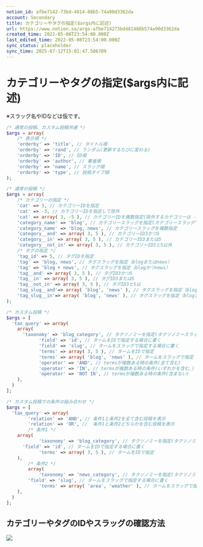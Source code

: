 ```yaml
---
notion_id: afbe7142-73bd-4814-88b5-74a90d3362da
account: Secondary
title: カテゴリーやタグの指定($args内に記述)
url: https://www.notion.so/args-afbe714273bd481488b574a90d3362da
created_time: 2022-05-08T23:54:00.000Z
last_edited_time: 2022-05-08T23:54:00.000Z
sync_status: placeholder
sync_time: 2025-07-12T15:01:47.506709
---
```

# カテゴリーやタグの指定($args内に記述)

※スラッグ名やIDなどは仮です。
```php
/* 通常の投稿、カスタム投稿共通 */
$args = array(
	/* 表示順 */
	'orderby' => 'title', // タイトル順
	'orderby' => 'rand', // ランダム(更新するたびに変わる)
	'orderby' => 'ID', // ID順
	'orderby' => 'author', // 著者順
	'orderby' => 'name', // スラッグ順
	'orderby' => 'type', // 投稿タイプ順
);

/* 通常の投稿 */
$args = array(
	/* カテゴリーの指定 */
	'cat' => 3, // カテゴリーIDを指定
	'cat' => -3, // カテゴリーIDを指定して除外
	'cat' => array( 3, -5 ), // カテゴリーIDを複数指定(除外するカテゴリーは -(マイナス)を付ける)
	'category_name' => 'blog', // カテゴリースラッグを指定(カテゴリースラッグ'blog'の場合)
	'category_name' => 'blog, news', // カテゴリースラッグを複数指定
	'category__and' => array( 3, 5 ), // カテゴリーID3かつ5
	'category__in' => array( 3, 5 ), // カテゴリーID3または5
	'category__not_in' => array( 3, 5 ), // カテゴリーID3と5以外
	/* タグの指定 */
	'tag_id' => 5, // タグIDを指定
	'tag' => 'blog, news', // タグスラッグを指定（blogまたはnews）
	'tag' => 'blog + news', // タグスラッグを指定（blogかつnews）
	'tag__and' => array( 3, 5 ), // タグID3かつ5
	'tag__in' => array( 3, 5 ), // タグID3または5
	'tag__not_in' => array( 3, 5 ), // タグID3と5以
	'tag_slug__and'=> array( 'blog', 'news' ), // タグスラッグを指定（blogかつnews）
	'tag_slug__in'=> array( 'blog', 'news' ), // タグスラッグを指定（blogまたはnews）
);

/* カスタム投稿 */
$args = [
  'tax_query' => array(
    array(
      'taxonomy' => 'blog_category', // タクソノミーを指定(タクソノミースラッグ)
			'field' => 'id', // タームをIDで指定する場合に書く
			'field' => 'slug', // タームをスラッグで指定する場合に書く
			'terms' => array( 3, 5 ), // タームをIDで指定
			'terms' => array( 'blog', 'news' ), // タームをスラッグで指定
			'operator' => 'AND', // termsが複数ある時の条件(全て含む)
			'operator' => 'IN', // termsが複数ある時の条件(いずれかを含む,)
			'operator' => 'NOT IN', // termsが複数ある時の条件(含まない)
    ),
  )
];

/* カスタム投稿での条件の組み合わせ */
$args = [
  'tax_query' => array(
		'relation' => 'AND', // 条件1と条件2を全て含む投稿を表示
		'relation' => 'OR', //  条件1と条件2どちらかを含む投稿を表示
		/* 条件1 */
    array(
			'taxonomy' => 'blog_category', // タクソノミーを指定(タクソノミースラッグ)
      'field' => 'id', // タームをIDで指定する場合に書く
			'terms' => array( 3, 5 ), // タームをIDで指定
    ),
		/* 条件2 */
		array(
			'taxonomy' => 'news_category', // タクソノミーを指定(タクソノミースラッグ)
	    'field' => 'slug', // タームをスラッグで指定する場合に書く
			'terms' => array( 'area', 'weather' ), // タームをスラッグで指定
    ),
  )
];
```
## カテゴリーやタグのIDやスラッグの確認方法
![](https://prod-files-secure.s3.us-west-2.amazonaws.com/d58fe38c-a9d4-4466-aed9-85604b7b2c6d/36d2cf5e-8112-4ec5-8837-b5a07ae7ce9d/%E3%82%AB%E3%83%86%E3%82%B3%E3%82%99%E3%83%AA%E3%83%BCID%E3%81%AE%E7%A2%BA%E8%AA%8D.jpg?X-Amz-Algorithm=AWS4-HMAC-SHA256&X-Amz-Content-Sha256=UNSIGNED-PAYLOAD&X-Amz-Credential=ASIAZI2LB4667FAOC6X5%2F20250719%2Fus-west-2%2Fs3%2Faws4_request&X-Amz-Date=20250719T062801Z&X-Amz-Expires=3600&X-Amz-Security-Token=IQoJb3JpZ2luX2VjEIX%2F%2F%2F%2F%2F%2F%2F%2F%2F%2FwEaCXVzLXdlc3QtMiJHMEUCIQD9H4dyFDcOLq97IkmWYORPzftVWtCSQIa3n4pxxBdt9gIgd0F783QRCqdaYqz4rlVq2da5u0RYzv73BwifU0JaqGcqiAQInv%2F%2F%2F%2F%2F%2F%2F%2F%2F%2FARAAGgw2Mzc0MjMxODM4MDUiDKqNDsPsQg463PtjayrcA4TeXKnHsMYlARcxjRK6z0EzVuu1Ge2MH8PY7qYhdFJCGOHLZ%2F2X1uMafmBu3aVm%2F2ieNZ04d9Z4728meMvuC7Y6S4PT%2FNcF2dwGns9sbwMWsx1i8E%2FrBRxy1sk8BBr%2BYUf%2BJNah9%2FJxvQmuTYyNpamblJ6eP2tstURJqj8xp1DjA0VTi2XigmCfjqe7FNrRfAet6KsRfZtOpZ36O85CRkyjZluW4hTGaeoSY5NuLWznmPlxjMm5Bb%2BFfyJexAC41gkNmYYDqoxIIZXv4dlfg3BtqHPdM0OaTeDado07bLE9BHMPQ7EJBpgux%2BPbZ8kLAJJEoVgtMi5yaG63Q3wmGPvRohLQoeOk2QlNG7V3Gvhw9%2BIlXfKHFvOMZZkuSeYSlPIV5JzGRy9Ekfe0U2jWA3m4TXrtDGB3bSBTSFlZmb8zhw%2BfsVfALUtgjE9iNQT8xg1e2FYaaW5QmY5PuMQsLwNDMQNrcLUm66ySQKn34NTniIdRi6qyjH5zemJCn4agIgk%2BdbR53RzDNmVUJHBYQqrF59hxVrAzzOXMHJpLuBl6uKrPhwtsTz8D7%2BUW1uqMw9wxyaaHZ0JZVS6i98n8AnRVEaqJZ%2F1eBHM8T06yAN5iZW0KraNrliANLvA8MLLF7MMGOqUB%2FQrEQQsoEsybQejoYEEVMK%2BYpSXCyRjonAVp4Q5NJqoD%2BhDolKZ0Y3hCC%2BWPoty2MnSpFGrM5%2B9BR%2BYS2Poj7XvxWjhFNajyknt2QgKPnf7IF4FakRFjmSZHvZRKc9UvT%2BJkcnOY6uo9kinewCuC4rwsjN3LXvFtXANbOpJPvuvZjlxHb6AJoOam5b69xg4pyZeE%2F0MsjfVTQjrDYFX94W0XgQNM&X-Amz-Signature=4728d98271396822146c9ff9af93212b00bfaefdc026ce8b8212d8354647a049&X-Amz-SignedHeaders=host&x-amz-checksum-mode=ENABLED&x-id=GetObject)